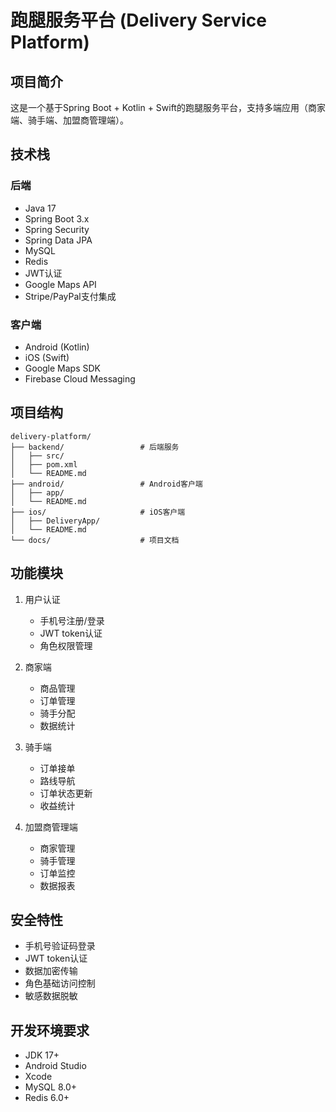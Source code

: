 # 跑腿服务平台 (Delivery Service Platform)

## 项目简介
这是一个基于Spring Boot + Kotlin + Swift的跑腿服务平台，支持多端应用（商家端、骑手端、加盟商管理端）。

## 技术栈
### 后端
- Java 17
- Spring Boot 3.x
- Spring Security
- Spring Data JPA
- MySQL
- Redis
- JWT认证
- Google Maps API
- Stripe/PayPal支付集成

### 客户端
- Android (Kotlin)
- iOS (Swift)
- Google Maps SDK
- Firebase Cloud Messaging

## 项目结构
```
delivery-platform/
├── backend/                 # 后端服务
│   ├── src/
│   ├── pom.xml
│   └── README.md
├── android/                 # Android客户端
│   ├── app/
│   └── README.md
├── ios/                     # iOS客户端
│   ├── DeliveryApp/
│   └── README.md
└── docs/                    # 项目文档
```

## 功能模块
1. 用户认证
   - 手机号注册/登录
   - JWT token认证
   - 角色权限管理

2. 商家端
   - 商品管理
   - 订单管理
   - 骑手分配
   - 数据统计

3. 骑手端
   - 订单接单
   - 路线导航
   - 订单状态更新
   - 收益统计

4. 加盟商管理端
   - 商家管理
   - 骑手管理
   - 订单监控
   - 数据报表

## 安全特性
- 手机号验证码登录
- JWT token认证
- 数据加密传输
- 角色基础访问控制
- 敏感数据脱敏

## 开发环境要求
- JDK 17+
- Android Studio
- Xcode
- MySQL 8.0+
- Redis 6.0+ 